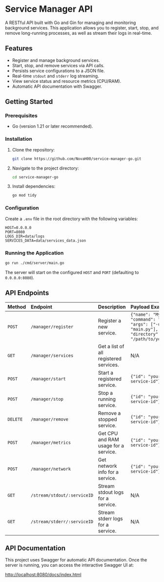 # Service Manager API

A RESTful API built with Go and Gin for managing and monitoring background services. This application allows you to register, start, stop, and remove long-running processes, as well as stream their logs in real-time.

## Features

- Register and manage background services.
- Start, stop, and remove services via API calls.
- Persists service configurations to a JSON file.
- Real-time `stdout` and `stderr` log streaming.
- View service status and resource metrics (CPU/RAM).
- Automatic API documentation with Swagger.

## Getting Started

### Prerequisites

- Go (version 1.21 or later recommended).

### Installation

1. Clone the repository:
   ```sh
   git clone https://github.com/NovaH00/service-manager-go.git
   ```
2. Navigate to the project directory:
    ```sh
    cd service-manager-go
    ```
3. Install dependencies:
    ```sh
    go mod tidy
    ```

### Configuration

Create a `.env` file in the root directory with the following variables:

```
HOST=0.0.0.0
PORT=8080
LOGS_DIR=data/logs
SERVICES_DATA=data/services_data.json
```

### Running the Application

```sh
go run ./cmd/server/main.go
```

The server will start on the configured `HOST` and `PORT` (defaulting to `0.0.0.0:8080`).

## API Endpoints

| Method   | Endpoint                   | Description                        | Payload Example                                                                                             |
| :------- | :------------------------- | :--------------------------------- | :---------------------------------------------------------------------------------------------------------- |
| `POST`   | `/manager/register`        | Register a new service.            | `{"name": "My App", "command": "python", "args": ["-u", "main.py"], "directory": "/path/to/your/app"}` |
| `GET`    | `/manager/services`        | Get a list of all registered services. | N/A                                                                                                         |
| `POST`   | `/manager/start`           | Start a registered service.        | `{"id": "your-service-id"}`                                                                                 |
| `POST`   | `/manager/stop`            | Stop a running service.            | `{"id": "your-service-id"}`                                                                                 |
| `DELETE` | `/manager/remove`          | Remove a stopped service.          | `{"id": "your-service-id"}`                                                                                 |
| `POST`   | `/manager/metrics`         | Get CPU and RAM usage for a service. | `{"id": "your-service-id"}`                                                                                 |
| `POST`   | `/manager/network`         | Get network info for a service.    | `{"id": "your-service-id"}`                                                                                 |
| `GET`    | `/stream/stdout/:serviceID`| Stream stdout logs for a service.  | N/A                                                                                                         |
| `GET`    | `/stream/stderr/:serviceID`| Stream stderr logs for a service.  | N/A                                                                                                         |

## API Documentation

This project uses Swagger for automatic API documentation. Once the server is running, you can access the interactive Swagger UI at:

[http://localhost:8080/docs/index.html](http://localhost:8080/docs/index.html)
